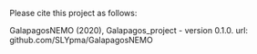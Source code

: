 Please cite this project as follows:

GalapagosNEMO (2020),  Galapagos_project - version 0.1.0. url: github.com/SLYpma/GalapagosNEMO
